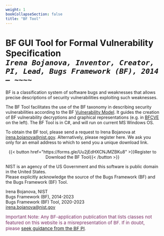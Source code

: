 ```yaml
---
weight: 1
bookCollapseSection: false
title: "BF Tool"
---
```

# BF GUI Tool for Formal Vulnerability Specification <br/>_`Irena Bojanova, Inventor, Creator, PI, Lead, Bugs Framework (BF), 2014 – ~~~~`_

BF is a classification system of software bugs and weaknesses that allows precise descriptions of security vulnerabilities exploiting such weaknesses.

The BF Tool facilitates the use of the BF taxonomy in describing security vulnerabilities according to the BF [Vulnerability Model](/BF/info/vulnerability-model/bf-vulnerability-model/). It guides the creation of BF vulnerability decryptions and graphical representations (e.g. in [BFCVE](/BF/info/bfcve) on the left). The BF Tool is in C#, and will run on current MS Windows OS. 
<!-- The BF Tool is in C#, and will run on any platform.  There are users running current Windows, Mac OS, and Linux systems.  -->

To obtain the BF tool, please send a request to Irena Bojanova at [irena.bojanova@nist.gov](irena.bojanova@nist.gov). Alternatively, please register here. We ask you only for an email address to which to send you a unique download link.
<!-- and for the name of your organization to informa our management about the interest in BF. Alternatively, please send a request to Irena Bojanova at [irena.bojanova@nist.gov](irena.bojanova@nist.gov) including the name of your organization. -->

<div style="text-align:center">{{< button href="https://forms.gle/Uu2jEdHXCNJMZBKu8" >}}Register to Download the BF Tool{{< /button >}}</div>

<!-- or directly download it from here: [BF Tool](https://github.com/usnistgov/BF/tree/main/static/BF%20Tool) -->

NIST is an agency of the US Government and this  software is public domain in the United States. <br/>
Please explicitly acknowledge the source of the Bugs Framework (BF) and the Bugs Framework (BF) Tool.

Irena Bojanova, NIST<br/>
Bugs Framework (BF), 2014-2023<br/>
Bugs Framework (BF) Tool, 2020-2023<br/>
[irena.bojanova@nist.gov](irena.bojanova@nist.gov)

<l style="font-size: 15px; color: #7D3368">Important Note: Any BF-application publication that lists classes not featured on this website is a misrepresentation of BF. If in doubt, please [seek guidance from the BF PI](/BF/info/contact/bf-contact). 